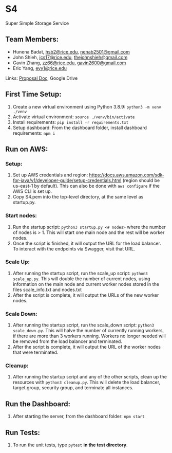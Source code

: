# S4

Super Simple Storage Service

## Team Members:

- Hunena Badat, hsb2@rice.edu, nenab2501@gmail.com
- John Shieh, jcs17@rice.edu, thejohnshieh@gmail.com
- Gavin Zhang, zz66@rice.edu, gavin2600@gmail.com
- Eric Yang, eyy1@rice.edu

Links: [Proposal Doc](https://docs.google.com/document/d/e/2PACX-1vRGsQ7jpw3bz5lq5e-3cBRxnJzotZq034yJy0EUn0F8iKpqLDzQ3_fSGwiRQI6eYIMp1J3-XohiXuPR/pub), Google Drive
## First Time Setup:

1. Create a new virtual environment using Python 3.8.9:
   `python3 -m venv ./venv`
2. Activate virtual environment:
   `source ./venv/bin/activate`
3. Install requirements:
   `pip install -r requirements.txt`
4. Setup dashboard:
   From the dashboard folder, install dashboard requirements:
   `npm i`
   
## Run on AWS:
### Setup:
1. Set up AWS credentials and region: https://docs.aws.amazon.com/sdk-for-java/v1/developer-guide/setup-credentials.html (region should be us-east-1 by default). This can also be done with `aws configure` if the AWS CLI is set up.
2. Copy S4.pem into the top-level directory, at the same level as startup.py.
### Start nodes:
1. Run the startup script: `python3 startup.py <# nodes>` where the number of nodes is > 1. This will start one main node and the rest will be worker nodes.
2. Once the script is finished, it will output the URL for the load balancer. To interact with the endpoints via Swagger, visit that URL.
### Scale Up:
1. After running the startup script, run the scale_up script: `python3 scale_up.py`. This will double the number of current nodes, using information on the main node and current worker nodes stored in the files scale_info.txt and nodes.txt
2. After the script is complete, it will output the URLs of the new worker nodes.
### Scale Down:
1. After running the startup script, run the scale_down script: `python3 scale_down.py`. This will halve the number of currently running workers, if there are more than 3 workers running. Workers no longer needed will be removed from the load balancer and terminated.
2. After the script is complete, it will output the URL of the worker nodes that were terminated.
### Cleanup:
1. After running the startup script and any of the other scripts, clean up the resources with `python3 cleanup.py`. This will delete the load balancer, target group, security group, and terminate all instances.

## Run the Dashboard:

1. After starting the server, from the dashboard folder:
   `npm start`

## Run Tests:

1. To run the unit tests, type `pytest` **in the test directory**.
